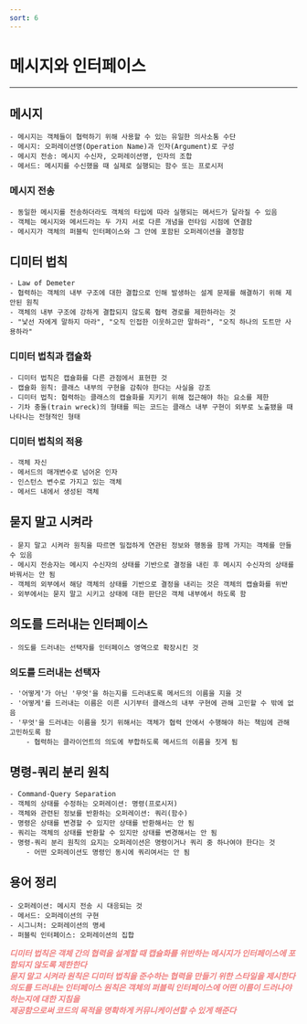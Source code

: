 ```yaml
---
sort: 6
---
```


# 메시지와 인터페이스

---

## 메시지

    - 메시지는 객체들이 협력하기 위해 사용할 수 있는 유일한 의사소통 수단
    - 메시지: 오퍼레이션명(Operation Name)과 인자(Argument)로 구성
    - 메시지 전송: 메시지 수신자, 오퍼레이션명, 인자의 조합
    - 메서드: 메시지를 수신했을 때 실제로 실행되는 함수 또는 프로시저

### 메시지 전송

    - 동일한 메시지를 전송하더라도 객체의 타입에 따라 실행되는 메서드가 달라질 수 있음
    - 객체는 메시지와 메서드라는 두 가지 서로 다른 개념을 런타임 시점에 연결함
    - 메시지가 객체의 퍼블릭 인터페이스와 그 안에 포함된 오퍼레이션을 결정함  

## 디미터 법칙
    - Law of Demeter
    - 협력하는 객체의 내부 구조에 대한 결합으로 인해 발생하는 설계 문제를 해결하기 위해 제안된 원칙
    - 객체의 내부 구조에 강하게 결합되지 않도록 협력 경로를 제한하라는 것
    - "낯선 자에게 말하지 마라", "오직 인접한 이웃하고만 말하라", "오직 하나의 도트만 사용하라"

### 디미터 법칙과 캡슐화

    - 디미터 법칙은 캡슐화를 다른 관점에서 표현한 것
    - 캡슐화 원칙: 클래스 내부의 구현을 감춰야 한다는 사실을 강조
    - 디미터 법칙: 협력하는 클래스의 캡슐화를 지키기 위해 접근해야 하는 요소를 제한
    - 기차 충돌(train wreck)의 형태를 띄는 코드는 클래스 내부 구현이 외부로 노출됐을 때 나타나는 전형적인 형태

### 디미터 법칙의 적용

    - 객체 자신
    - 메서드의 매개변수로 넘어온 인자
    - 인스턴스 변수로 가지고 있는 객체
    - 메서드 내에서 생성된 객체

## 묻지 말고 시켜라

    - 묻지 말고 시켜라 원칙을 따르면 밀접하게 연관된 정보와 행동을 함께 가지는 객체를 만들 수 있음
    - 메시지 전송자는 메시지 수신자의 상태를 기반으로 결정을 내린 후 메시지 수신자의 상태를 바꿔서는 안 됨
    - 객체의 외부에서 해당 객체의 상태를 기반으로 결정을 내리는 것은 객체의 캡슐화를 위반
    - 외부에서는 묻지 말고 시키고 상태에 대한 판단은 객체 내부에서 하도록 함

## 의도를 드러내는 인터페이스

    - 의도를 드러내는 선택자를 인터페이스 영역으로 확장시킨 것

### 의도를 드러내는 선택자

    - '어떻게'가 아닌 '무엇'을 하는지를 드러내도록 메서드의 이름을 지을 것
    - '어떻게'를 드러내는 이름은 이른 시기부터 클래스의 내부 구현에 관해 고민할 수 밖에 없음
    - '무엇'을 드러내는 이름을 짓기 위해서는 객체가 협력 안에서 수행해야 하는 책임에 관해 고민하도록 함
        - 협력하는 클라이언트의 의도에 부합하도록 메서드의 이름을 짓게 됨

## 명령-쿼리 분리 원칙

    - Command-Query Separation
    - 객체의 상태를 수정하는 오퍼레이션: 명령(프로시저)
    - 객체와 관련된 정보를 반환하는 오퍼레이션: 쿼리(함수)
    - 명령은 상태를 변경할 수 있지만 상태를 반환해서는 안 됨
    - 쿼리는 객체의 상태를 반환할 수 있지만 상태를 변경해서는 안 됨
    - 명령-쿼리 분리 원칙의 요지는 오퍼레이션은 명령이거나 쿼리 중 하나여야 한다는 것
        - 어떤 오퍼레이션도 명령인 동시에 쿼리여서는 안 됨

## 용어 정리

    - 오퍼레이션: 메시지 전송 시 대응되는 것
    - 메서드: 오퍼레이션의 구현
    - 시그니처: 오퍼레이션의 명세
    - 퍼블릭 인터페이스: 오퍼레이션의 집합

***<span style="color:#f08080">
디미터 법칙은 객체 간의 협력을 설계할 때 캡슐화를 위반하는 메시지가 인터페이스에 포함되지 않도록 제한한다  
묻지 말고 시켜라 원칙은 디미터 법칙을 준수하는 협력을 만들기 위한 스타일을 제시한다  
의도를 드러내는 인터페이스 원칙은 객체의 퍼블릭 인터페이스에 어떤 이름이 드러나야 하는지에 대한 지침을  
제공함으로써 코드의 목적을 명확하게 커뮤니케이션할 수 있게 해준다
</span>***




